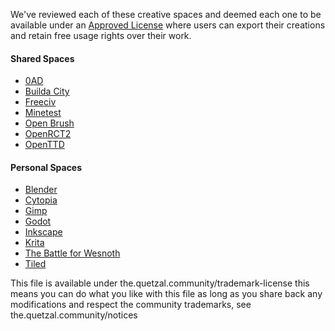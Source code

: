 We've reviewed each of these creative spaces and deemed each one to be available 
under an [Approved License](https://the.quetzal.community/approved-licenses) 
where users can export their creations and retain free usage rights over their work.

#### Shared Spaces

* [0AD](https://play0ad.com/)
* [Builda City](https://builda.city)
* [Freeciv](https://www.freeciv.org/)
* [Minetest](https://www.minetest.net/)
* [Open Brush](https://openbrush.app/)
* [OpenRCT2](https://openrct2.org/)
* [OpenTTD](https://www.openttd.org/)

#### Personal Spaces

* [Blender](https://blender.org)
* [Cytopia](https://github.com/CytopiaTeam/Cytopia)
* [Gimp](https://www.gimp.org/)
* [Godot](https://godotengine.org/)
* [Inkscape](https://inkscape.org/)
* [Krita](https://krita.org)
* [The Battle for Wesnoth](https://www.wesnoth.org/)
* [Tiled](https://www.mapeditor.org/)

This file is available under the.quetzal.community/trademark-license
this means you can do what you like with this file as long as you 
share back any modifications and respect the community trademarks, 
see the.quetzal.community/notices
